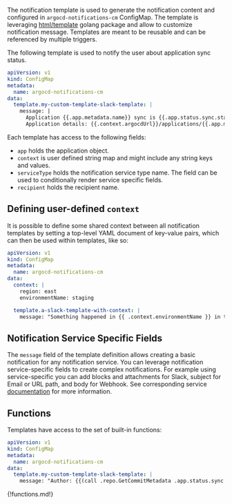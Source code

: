 The notification template is used to generate the notification content and configured in `argocd-notifications-cm` ConfigMap. The template is leveraging
[html/template](https://golang.org/pkg/html/template/) golang package and allow to customize notification message.
Templates are meant to be reusable and can be referenced by multiple triggers.

The following template is used to notify the user about application sync status.

```yaml
apiVersion: v1
kind: ConfigMap
metadata:
  name: argocd-notifications-cm
data:
  template.my-custom-template-slack-template: |
    message: |
      Application {{.app.metadata.name}} sync is {{.app.status.sync.status}}.
      Application details: {{.context.argocdUrl}}/applications/{{.app.metadata.name}}.
```

Each template has access to the following fields:

- `app` holds the application object.
- `context` is user defined string map and might include any string keys and values.
- `serviceType` holds the notification service type name. The field can be used to conditionally
render service specific fields.
- `recipient` holds the recipient name.

## Defining user-defined `context`

It is possible to define some shared context between all notification templates by setting a top-level
YAML document of key-value pairs, which can then be used within templates, like so:

```yaml
apiVersion: v1
kind: ConfigMap
metadata:
  name: argocd-notifications-cm
data:
  context: |
    region: east
    environmentName: staging

  template.a-slack-template-with-context: |
    message: "Something happened in {{ .context.environmentName }} in the {{ .context.region }} data center!"
```

## Notification Service Specific Fields

The `message` field of the template definition allows creating a basic notification for any notification service. You can leverage notification service-specific
fields to create complex notifications. For example using service-specific you can add blocks and attachments for Slack, subject for Email or URL path, and body for Webhook.
See corresponding service [documentation](./services/overview.md) for more information.

## Functions

Templates have access to the set of built-in functions:

```yaml
apiVersion: v1
kind: ConfigMap
metadata:
  name: argocd-notifications-cm
data:
  template.my-custom-template-slack-template: |
    message: "Author: {{(call .repo.GetCommitMetadata .app.status.sync.revision).Author}}"
```

{!functions.md!}
